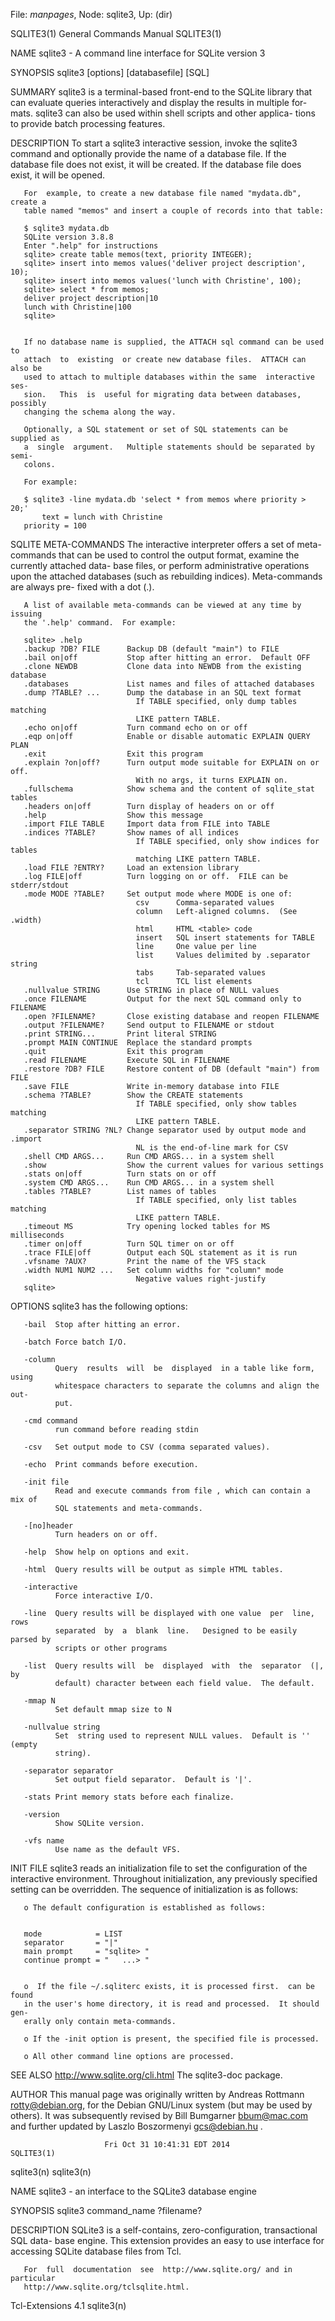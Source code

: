 File: *manpages*,  Node: sqlite3,  Up: (dir)

SQLITE3(1)                  General Commands Manual                 SQLITE3(1)



NAME
       sqlite3 - A command line interface for SQLite version 3


SYNOPSIS
       sqlite3 [options] [databasefile] [SQL]


SUMMARY
       sqlite3  is  a  terminal-based front-end to the SQLite library that can
       evaluate queries interactively and display the results in multiple for-
       mats.  sqlite3 can also be used within shell scripts and other applica-
       tions to provide batch processing features.


DESCRIPTION
       To start a sqlite3 interactive session, invoke the sqlite3 command  and
       optionally  provide  the name of a database file.  If the database file
       does not exist, it will be created.  If the database file  does  exist,
       it will be opened.

       For  example, to create a new database file named "mydata.db", create a
       table named "memos" and insert a couple of records into that table:

       $ sqlite3 mydata.db
       SQLite version 3.8.8
       Enter ".help" for instructions
       sqlite> create table memos(text, priority INTEGER);
       sqlite> insert into memos values('deliver project description', 10);
       sqlite> insert into memos values('lunch with Christine', 100);
       sqlite> select * from memos;
       deliver project description|10
       lunch with Christine|100
       sqlite>


       If no database name is supplied, the ATTACH sql command can be used  to
       attach  to  existing  or create new database files.  ATTACH can also be
       used to attach to multiple databases within the same  interactive  ses-
       sion.   This  is  useful for migrating data between databases, possibly
       changing the schema along the way.

       Optionally, a SQL statement or set of SQL statements can be supplied as
       a  single  argument.   Multiple statements should be separated by semi-
       colons.

       For example:

       $ sqlite3 -line mydata.db 'select * from memos where priority > 20;'
           text = lunch with Christine
       priority = 100



   SQLITE META-COMMANDS
       The interactive interpreter offers a set of meta-commands that  can  be
       used to control the output format, examine the currently attached data-
       base files, or perform  administrative  operations  upon  the  attached
       databases (such as rebuilding indices).   Meta-commands are always pre-
       fixed with a dot (.).

       A list of available meta-commands can be viewed at any time by  issuing
       the '.help' command.  For example:

       sqlite> .help
       .backup ?DB? FILE      Backup DB (default "main") to FILE
       .bail on|off           Stop after hitting an error.  Default OFF
       .clone NEWDB           Clone data into NEWDB from the existing database
       .databases             List names and files of attached databases
       .dump ?TABLE? ...      Dump the database in an SQL text format
                                If TABLE specified, only dump tables matching
                                LIKE pattern TABLE.
       .echo on|off           Turn command echo on or off
       .eqp on|off            Enable or disable automatic EXPLAIN QUERY PLAN
       .exit                  Exit this program
       .explain ?on|off?      Turn output mode suitable for EXPLAIN on or off.
                                With no args, it turns EXPLAIN on.
       .fullschema            Show schema and the content of sqlite_stat tables
       .headers on|off        Turn display of headers on or off
       .help                  Show this message
       .import FILE TABLE     Import data from FILE into TABLE
       .indices ?TABLE?       Show names of all indices
                                If TABLE specified, only show indices for tables
                                matching LIKE pattern TABLE.
       .load FILE ?ENTRY?     Load an extension library
       .log FILE|off          Turn logging on or off.  FILE can be stderr/stdout
       .mode MODE ?TABLE?     Set output mode where MODE is one of:
                                csv      Comma-separated values
                                column   Left-aligned columns.  (See .width)
                                html     HTML <table> code
                                insert   SQL insert statements for TABLE
                                line     One value per line
                                list     Values delimited by .separator string
                                tabs     Tab-separated values
                                tcl      TCL list elements
       .nullvalue STRING      Use STRING in place of NULL values
       .once FILENAME         Output for the next SQL command only to FILENAME
       .open ?FILENAME?       Close existing database and reopen FILENAME
       .output ?FILENAME?     Send output to FILENAME or stdout
       .print STRING...       Print literal STRING
       .prompt MAIN CONTINUE  Replace the standard prompts
       .quit                  Exit this program
       .read FILENAME         Execute SQL in FILENAME
       .restore ?DB? FILE     Restore content of DB (default "main") from FILE
       .save FILE             Write in-memory database into FILE
       .schema ?TABLE?        Show the CREATE statements
                                If TABLE specified, only show tables matching
                                LIKE pattern TABLE.
       .separator STRING ?NL? Change separator used by output mode and .import
                                NL is the end-of-line mark for CSV
       .shell CMD ARGS...     Run CMD ARGS... in a system shell
       .show                  Show the current values for various settings
       .stats on|off          Turn stats on or off
       .system CMD ARGS...    Run CMD ARGS... in a system shell
       .tables ?TABLE?        List names of tables
                                If TABLE specified, only list tables matching
                                LIKE pattern TABLE.
       .timeout MS            Try opening locked tables for MS milliseconds
       .timer on|off          Turn SQL timer on or off
       .trace FILE|off        Output each SQL statement as it is run
       .vfsname ?AUX?         Print the name of the VFS stack
       .width NUM1 NUM2 ...   Set column widths for "column" mode
                                Negative values right-justify
       sqlite>


OPTIONS
       sqlite3 has the following options:

       -bail  Stop after hitting an error.

       -batch Force batch I/O.

       -column
              Query  results  will  be  displayed  in a table like form, using
              whitespace characters to separate the columns and align the out-
              put.

       -cmd command
              run command before reading stdin

       -csv   Set output mode to CSV (comma separated values).

       -echo  Print commands before execution.

       -init file
              Read and execute commands from file , which can contain a mix of
              SQL statements and meta-commands.

       -[no]header
              Turn headers on or off.

       -help  Show help on options and exit.

       -html  Query results will be output as simple HTML tables.

       -interactive
              Force interactive I/O.

       -line  Query results will be displayed with one value  per  line,  rows
              separated  by  a  blank  line.   Designed to be easily parsed by
              scripts or other programs

       -list  Query results will  be  displayed  with  the  separator  (|,  by
              default) character between each field value.  The default.

       -mmap N
              Set default mmap size to N

       -nullvalue string
              Set  string used to represent NULL values.  Default is '' (empty
              string).

       -separator separator
              Set output field separator.  Default is '|'.

       -stats Print memory stats before each finalize.

       -version
              Show SQLite version.

       -vfs name
              Use name as the default VFS.



INIT FILE
       sqlite3 reads an initialization file to set the  configuration  of  the
       interactive  environment.   Throughout  initialization,  any previously
       specified setting can be overridden.  The sequence of initialization is
       as follows:

       o The default configuration is established as follows:


       mode            = LIST
       separator       = "|"
       main prompt     = "sqlite> "
       continue prompt = "   ...> "


       o  If the file ~/.sqliterc exists, it is processed first.  can be found
       in the user's home directory, it is read and processed.  It should gen-
       erally only contain meta-commands.

       o If the -init option is present, the specified file is processed.

       o All other command line options are processed.


SEE ALSO
       http://www.sqlite.org/cli.html
       The sqlite3-doc package.

AUTHOR
       This   manual   page   was   originally  written  by  Andreas  Rottmann
       <rotty@debian.org>, for the Debian GNU/Linux system (but may be used by
       others).  It  was subsequently revised by Bill Bumgarner <bbum@mac.com>
       and further updated by Laszlo Boszormenyi <gcs@debian.hu> .



                         Fri Oct 31 10:41:31 EDT 2014               SQLITE3(1)
sqlite3(n)                                                          sqlite3(n)



NAME
       sqlite3 - an interface to the SQLite3 database engine

SYNOPSIS
       sqlite3 command_name ?filename?

DESCRIPTION
       SQLite3 is a self-contains, zero-configuration, transactional SQL data-
       base engine.  This extension provides an  easy  to  use  interface  for
       accessing SQLite database files from Tcl.

       For  full  documentation  see  http://www.sqlite.org/ and in particular
       http://www.sqlite.org/tclsqlite.html.



Tcl-Extensions                        4.1                           sqlite3(n)
